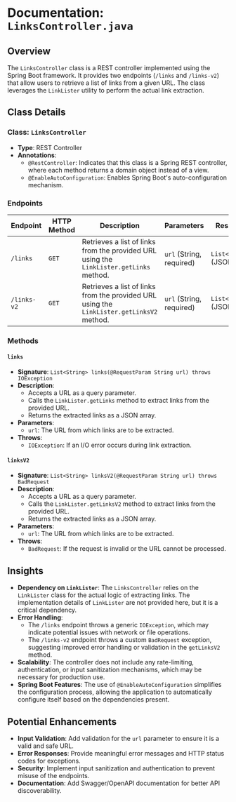 # Documentation: `LinksController.java`

## Overview
The `LinksController` class is a REST controller implemented using the Spring Boot framework. It provides two endpoints (`/links` and `/links-v2`) that allow users to retrieve a list of links from a given URL. The class leverages the `LinkLister` utility to perform the actual link extraction.

## Class Details

### Class: `LinksController`
- **Type**: REST Controller
- **Annotations**:
  - `@RestController`: Indicates that this class is a Spring REST controller, where each method returns a domain object instead of a view.
  - `@EnableAutoConfiguration`: Enables Spring Boot's auto-configuration mechanism.

### Endpoints

| **Endpoint** | **HTTP Method** | **Description**                                                                 | **Parameters**       | **Response**         | **Exceptions** |
|--------------|-----------------|---------------------------------------------------------------------------------|----------------------|----------------------|----------------|
| `/links`     | `GET`           | Retrieves a list of links from the provided URL using the `LinkLister.getLinks` method. | `url` (String, required) | `List<String>` (JSON) | `IOException`  |
| `/links-v2`  | `GET`           | Retrieves a list of links from the provided URL using the `LinkLister.getLinksV2` method. | `url` (String, required) | `List<String>` (JSON) | `BadRequest`   |

### Methods

#### `links`
- **Signature**: `List<String> links(@RequestParam String url) throws IOException`
- **Description**: 
  - Accepts a URL as a query parameter.
  - Calls the `LinkLister.getLinks` method to extract links from the provided URL.
  - Returns the extracted links as a JSON array.
- **Parameters**:
  - `url`: The URL from which links are to be extracted.
- **Throws**:
  - `IOException`: If an I/O error occurs during link extraction.

#### `linksV2`
- **Signature**: `List<String> linksV2(@RequestParam String url) throws BadRequest`
- **Description**: 
  - Accepts a URL as a query parameter.
  - Calls the `LinkLister.getLinksV2` method to extract links from the provided URL.
  - Returns the extracted links as a JSON array.
- **Parameters**:
  - `url`: The URL from which links are to be extracted.
- **Throws**:
  - `BadRequest`: If the request is invalid or the URL cannot be processed.

## Insights
- **Dependency on `LinkLister`**: The `LinksController` relies on the `LinkLister` class for the actual logic of extracting links. The implementation details of `LinkLister` are not provided here, but it is a critical dependency.
- **Error Handling**: 
  - The `/links` endpoint throws a generic `IOException`, which may indicate potential issues with network or file operations.
  - The `/links-v2` endpoint throws a custom `BadRequest` exception, suggesting improved error handling or validation in the `getLinksV2` method.
- **Scalability**: The controller does not include any rate-limiting, authentication, or input sanitization mechanisms, which may be necessary for production use.
- **Spring Boot Features**: The use of `@EnableAutoConfiguration` simplifies the configuration process, allowing the application to automatically configure itself based on the dependencies present.

## Potential Enhancements
- **Input Validation**: Add validation for the `url` parameter to ensure it is a valid and safe URL.
- **Error Responses**: Provide meaningful error messages and HTTP status codes for exceptions.
- **Security**: Implement input sanitization and authentication to prevent misuse of the endpoints.
- **Documentation**: Add Swagger/OpenAPI documentation for better API discoverability.
